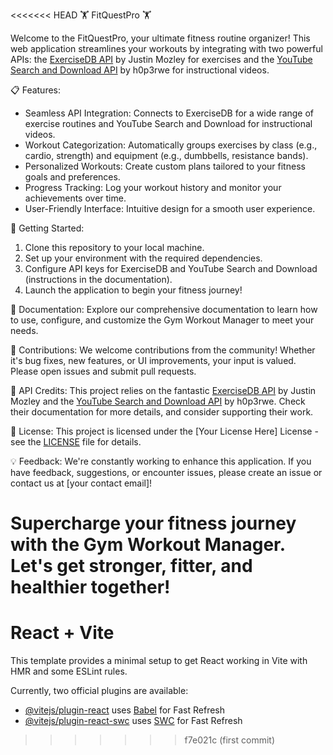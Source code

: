 <<<<<<< HEAD
🏋️ FitQuestPro 🏋️

Welcome to the FitQuestPro, your ultimate fitness routine organizer! This web application streamlines your workouts by integrating with two powerful APIs: the [ExerciseDB API](https://rapidapi.com/justin-WFnsXH_t6/api/exercisedb) by Justin Mozley for exercises and the [YouTube Search and Download API](https://rapidapi.com/h0p3rwe/api/youtube-search-and-download) by h0p3rwe for instructional videos.

📋 Features:
- Seamless API Integration: Connects to ExerciseDB for a wide range of exercise routines and YouTube Search and Download for instructional videos.
- Workout Categorization: Automatically groups exercises by class (e.g., cardio, strength) and equipment (e.g., dumbbells, resistance bands).
- Personalized Workouts: Create custom plans tailored to your fitness goals and preferences.
- Progress Tracking: Log your workout history and monitor your achievements over time.
- User-Friendly Interface: Intuitive design for a smooth user experience.

🚀 Getting Started:
1. Clone this repository to your local machine.
2. Set up your environment with the required dependencies.
3. Configure API keys for ExerciseDB and YouTube Search and Download (instructions in the documentation).
4. Launch the application to begin your fitness journey!

📖 Documentation:
Explore our comprehensive documentation to learn how to use, configure, and customize the Gym Workout Manager to meet your needs.

🌟 Contributions:
We welcome contributions from the community! Whether it's bug fixes, new features, or UI improvements, your input is valued. Please open issues and submit pull requests.

🔗 API Credits:
This project relies on the fantastic [ExerciseDB API](https://rapidapi.com/justin-WFnsXH_t6/api/exercisedb) by Justin Mozley and the [YouTube Search and Download API](https://rapidapi.com/h0p3rwe/api/youtube-search-and-download) by h0p3rwe. Check their documentation for more details, and consider supporting their work.

📝 License:
This project is licensed under the [Your License Here] License - see the [LICENSE](link) file for details.

💡 Feedback:
We're constantly working to enhance this application. If you have feedback, suggestions, or encounter issues, please create an issue or contact us at [your contact email]!

Supercharge your fitness journey with the Gym Workout Manager. Let's get stronger, fitter, and healthier together!
=======
# React + Vite

This template provides a minimal setup to get React working in Vite with HMR and some ESLint rules.

Currently, two official plugins are available:

- [@vitejs/plugin-react](https://github.com/vitejs/vite-plugin-react/blob/main/packages/plugin-react/README.md) uses [Babel](https://babeljs.io/) for Fast Refresh
- [@vitejs/plugin-react-swc](https://github.com/vitejs/vite-plugin-react-swc) uses [SWC](https://swc.rs/) for Fast Refresh
>>>>>>> f7e021c (first commit)
